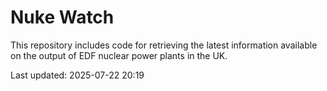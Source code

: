 # Nuke Watch

This repository includes code for retrieving the latest information available on the output of EDF nuclear power plants in the UK.

Last updated: 2025-07-22 20:19